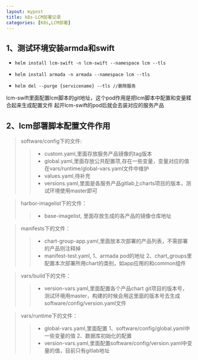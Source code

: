 ```yaml
---
layout: mypost
title: k8s-LCM部署记录
categories: [K8s,LCM部署]
---
```




## 1、测试环境安装armda和swift

* `helm install lcm-swift -n lcm-swift --namespace lcm --tls`

* `helm install armada -n armada --namespace lcm --tls`

* `helm del --purge {servicename} --tls //删除服务 `

lcm-swift里面配置lcm脚本的git地址，这个pod作用是把lcm脚本中配置和变量糅合起来生成配置文件
起开lcm-swift的pod后就会去装对应的服务产品

## 2、lcm部署脚本配置文件作用

> software/config下的文件:
>> * custom.yaml,里面存放服务产品镜像的tag版本
>> * global.yaml,里面存放公共配置项,存在一些变量，变量对应的值在vars/runtime/global-vars.yaml文件中维护
>> * values.yaml,待补充
>> * versions.yaml,里面是各服务产品gitlab上charts项目的版本，测试环境使用master即可

> harbor-imagelist下的文件：
>> * base-imagelist, 里面存放生成的各产品的镜像仓库地址

> manifests下的文件：
>> * chart-group-app.yaml,里面放本次部署的产品列表，不需部署的产品则注释掉
>> * manifest-test.yaml, 1、armada pod的地址 2、chart_groups里配置本次部署所用chart的类别，如app应用的和common组件

> vars/build下的文件：
>> * version-vars.yaml,里面配置各个产品chart  git项目的版本号，测试环境用master，构建的时候会用这里面的版本号去生成software/config/version.yaml文件

> vars/runtime下的文件：
>> * global-vars.yaml,里面配置 1、software/config/global.yaml中一些变量的值 2、数据库初始化的配置
>> * version-vars.yaml,里面配置software/config/version.yaml中变量的值，目前只有gitlab地址

